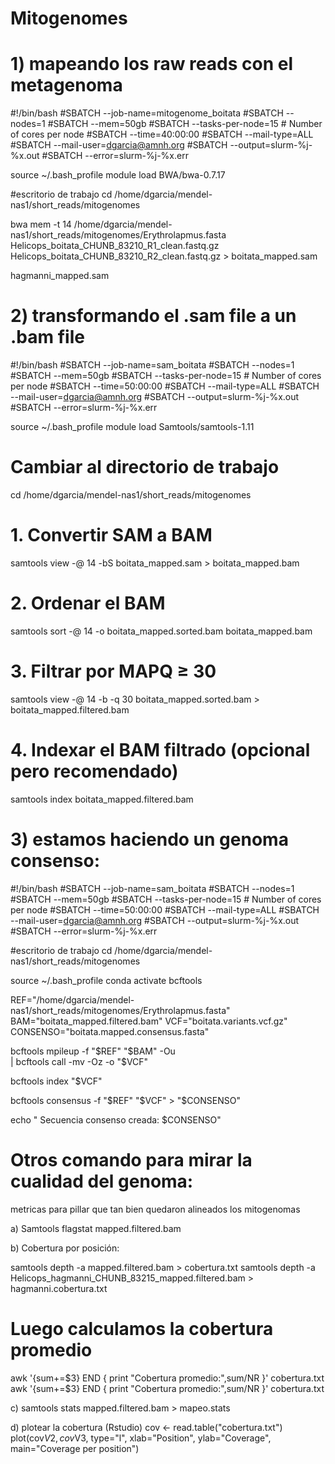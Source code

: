 # Mitogenomes


# 1) mapeando los raw reads con el metagenoma

#!/bin/bash
#SBATCH --job-name=mitogenome_boitata
#SBATCH --nodes=1
#SBATCH --mem=50gb
#SBATCH --tasks-per-node=15 # Number of cores per node
#SBATCH --time=40:00:00
#SBATCH --mail-type=ALL
#SBATCH --mail-user=dgarcia@amnh.org
#SBATCH --output=slurm-%j-%x.out
#SBATCH --error=slurm-%j-%x.err


source ~/.bash_profile
module load BWA/bwa-0.7.17

#escritorio de trabajo
cd /home/dgarcia/mendel-nas1/short_reads/mitogenomes

bwa mem -t 14 /home/dgarcia/mendel-nas1/short_reads/mitogenomes/Erythrolapmus.fasta \
Helicops_boitata_CHUNB_83210_R1_clean.fastq.gz \
Helicops_boitata_CHUNB_83210_R2_clean.fastq.gz > boitata_mapped.sam
 
 
 hagmanni_mapped.sam
 
 # 2) transformando el .sam file a un .bam file 
 
#!/bin/bash
#SBATCH --job-name=sam_boitata
#SBATCH --nodes=1
#SBATCH --mem=50gb
#SBATCH --tasks-per-node=15 # Number of cores per node
#SBATCH --time=50:00:00
#SBATCH --mail-type=ALL
#SBATCH --mail-user=dgarcia@amnh.org
#SBATCH --output=slurm-%j-%x.out
#SBATCH --error=slurm-%j-%x.err

source ~/.bash_profile
module load Samtools/samtools-1.11

# Cambiar al directorio de trabajo
cd /home/dgarcia/mendel-nas1/short_reads/mitogenomes


# 1. Convertir SAM a BAM
samtools view -@ 14 -bS boitata_mapped.sam > boitata_mapped.bam

# 2. Ordenar el BAM
samtools sort -@ 14 -o boitata_mapped.sorted.bam boitata_mapped.bam

# 3. Filtrar por MAPQ ≥ 30
samtools view -@ 14 -b -q 30 boitata_mapped.sorted.bam > boitata_mapped.filtered.bam

# 4. Indexar el BAM filtrado (opcional pero recomendado)
samtools index boitata_mapped.filtered.bam
 
 
 
 # 3) estamos haciendo un genoma consenso:
 
#!/bin/bash
#SBATCH --job-name=sam_boitata
#SBATCH --nodes=1
#SBATCH --mem=50gb
#SBATCH --tasks-per-node=15 # Number of cores per node
#SBATCH --time=50:00:00
#SBATCH --mail-type=ALL
#SBATCH --mail-user=dgarcia@amnh.org
#SBATCH --output=slurm-%j-%x.out
#SBATCH --error=slurm-%j-%x.err
 
 #escritorio de trabajo
cd /home/dgarcia/mendel-nas1/short_reads/mitogenomes

source ~/.bash_profile
conda activate bcftools

REF="/home/dgarcia/mendel-nas1/short_reads/mitogenomes/Erythrolapmus.fasta"
BAM="boitata_mapped.filtered.bam"
VCF="boitata.variants.vcf.gz"
CONSENSO="boitata.mapped.consensus.fasta"

bcftools mpileup -f "$REF" "$BAM" -Ou \
  | bcftools call -mv -Oz -o "$VCF"

bcftools index "$VCF"

bcftools consensus -f "$REF" "$VCF" > "$CONSENSO"

echo " Secuencia consenso creada: $CONSENSO"

# Otros comando para mirar la cualidad del genoma:

metricas para pillar que tan bien quedaron alineados los mitogenomas 

a) Samtools flagstat mapped.filtered.bam

b) Cobertura por posición:

samtools depth -a mapped.filtered.bam > cobertura.txt
samtools depth -a Helicops_hagmanni_CHUNB_83215_mapped.filtered.bam > hagmanni.cobertura.txt

# Luego calculamos la cobertura promedio

awk '{sum+=$3} END { print "Cobertura promedio:",sum/NR }' cobertura.txt
awk '{sum+=$3} END { print "Cobertura promedio:",sum/NR }' cobertura.txt


c) samtools stats mapped.filtered.bam > mapeo.stats

d) plotear la cobertura (Rstudio)
cov <- read.table("cobertura.txt")
plot(cov$V2, cov$V3, type="l", xlab="Position", ylab="Coverage", main="Coverage per position")


